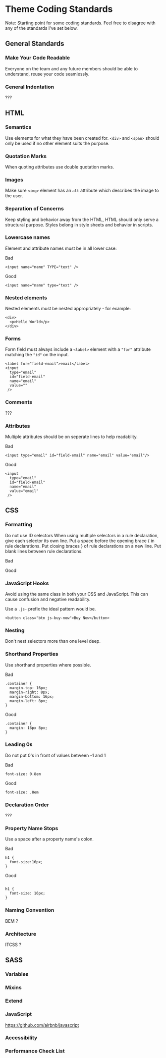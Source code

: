 # Theme Coding Standards

Note: Starting point for some coding standards. Feel free to disagree with any of the standards I've set below.

## General Standards

### Make Your Code Readable

Everyone on the team and any future members should be able to understand, reuse your code seamlessly.

### General Indentation

???

## HTML

### Semantics

Use elements for what they have been created for. `<div>` and `<span>` should only be used if no other element suits the purpose.

### Quotation Marks

When quoting attributes use double quotation marks.

### Images

Make sure `<img>` element has an `alt` attribute which describes the image to the user.

### Separation of Concerns

Keep styling and behavior away from the HTML, HTML should only serve a structural purpose. Styles belong in style sheets and behavior in scripts.

### Lowercase names

Element and attribute names must be in all lower case:

Bad

`<input name="name" TYPE="text" />`

Good

` <input name="name" type="text" /> `


### Nested elements

Nested elements must be nested appropriately - for example:

```
<div>
  <p>Hello World</p>
</div>
```

### Forms

Form field must always include a `<label>` element with a `"for"` attribute matching the `"id"` on the input.

```
<label for="field-email">email</label>
<input 
  type="email" 
  id="field-email" 
  name="email" 
  value="" 
 />
```

### Comments

???

### Attributes

Multiple attributes should be on seperate lines to help readablity. 

Bad

` <input type="email" id="field-email" name="email" value="email"/> `

Good

```
<input 
  type="email" 
  id="field-email" 
  name="email" 
  value="email" 
 />
 ```
 

## CSS

### Formatting

Do not use ID selectors
When using multiple selectors in a rule declaration, give each selector its own line.
Put a space before the opening brace { in rule declarations.
Put closing braces } of rule declarations on a new line.
Put blank lines between rule declarations.

Bad

Good

### JavaScript Hooks

Avoid using the same class in both your CSS and JavaScript. This can cause confusion and negative readability.

Use a `.js-` prefix the ideal pattern would be.

`<button class="btn js-buy-now">Buy Now</button>`

### Nesting

Don't nest selectors more than one level deep.

### Shorthand Properties

Use shorthand properties where possible.

Bad

```
.container {
  margin-top: 16px;
  margin-right: 8px;
  margin-bottom: 16px;
  margin-left: 8px;
}
```

Good

```
.container {
  margin: 16px 8px;
}
```

### Leading 0s

Do not put 0's in front of values between -1 and 1

Bad

`font-size: 0.8em`

Good

`font-size: .8em`

### Declaration Order

???

### Property Name Stops

Use a space after a property name's colon.

Bad

```
h1 {
  font-size:16px;
}

```

Good

```

h1 {
  font-size: 16px;
}

```

### Naming Convention

BEM ?

### Architecture

ITCSS ?

## SASS

### Variables

### Mixins

### Extend

### JavaScript

https://github.com/airbnb/javascript

### Accessibility

### Performance Check List
